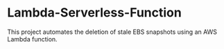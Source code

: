 # Lambda-Serverless-Function
This project automates the deletion of stale EBS snapshots using an AWS Lambda function.
